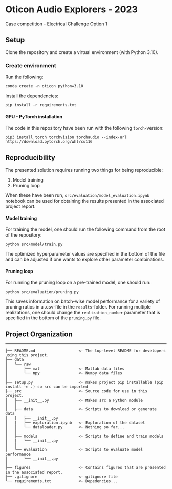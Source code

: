 Oticon Audio Explorers - 2023
==============================

Case competition - Electrical Challenge Option 1

## Setup

Clone the repository and create a virtual environment (with Python 3.10).

### Create environment
Run the following:

```
conda create -n oticon python=3.10
```

Install the dependencies:
```
pip install -r requirements.txt
```

#### GPU - PyTorch installation

The code in this repository have been run with the following `torch`-version:
```
pip3 install torch torchvision torchaudio --index-url https://download.pytorch.org/whl/cu116
```

## Reproducibility

The presented solution requires running two things for being reproducible:
1) Model training
2) Pruning loop

When these have been run, `src/evaluation/model_evaluation.ipynb` notebook can be used for obtaining the results presented in the associated project report.

#### Model training

For training the model, one should run the following command from the root of the repository:

```
python src/model/train.py
```

The optimized hyperparameter values are specified in the bottom of the file and can be adjusted if one wants to explore other parameter combinations. 

#### Pruning loop

For running the pruning loop on a pre-trained model, one should run:

```
python src/evaluation/pruning.py
```

This saves information on batch-wise model performance for a variety of pruning ratios in a .csv-file in the `results`-folder. For running multiple realizations, one should change the `realization_number` parameter that is specified in the bottom of the `pruning.py` file. 


## Project Organization
------------

    ├── README.md                   <- The top-level README for developers using this project.
    ├── data
    │   └── raw            
    │       ├── mat                 <- Matlab data files
    │       └── npy                 <- Numpy data files
    │
    ├── setup.py                    <- makes project pip installable (pip install -e .) so src can be imported
    ├── src                         <- Source code for use in this project.
    │   ├── __init__.py             <- Makes src a Python module
    │   │
    │   ├── data                    <- Scripts to download or generate data
    │   |   ├── __init__.py
    │   |   ├── exploration.ipynb   <- Exploration of the dataset
    │   │   └── dataloader.py       <- Nothing so far...
    │   │
    │   ├── models                  <- Scripts to define and train models
    │   |   └── __init__.py
    │   │
    │   └── evaluation              <- Scripts to evaluate model performance
    │       └── __init__.py      
    │        
    ├── figures                     <- Contains figures that are presented in the associated report.
    ├── .gitignore                  <- gitignore file
    └── requirements.txt            <- Depedencies...
